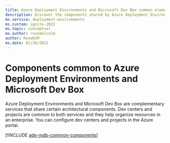 ```yaml
---
title: Azure Deployment Environments and Microsoft Dev Box common elements
description: Discover the components shared by Azure Deployment Environments and Microsoft Dev Box.
ms.service: deployment-environments
ms.custom: ignite-2022
ms.topic: conceptual
ms.author: rosemalcolm
author: RoseHJM
ms.date: 01/26/2022
---
```

# Components common to Azure Deployment Environments and Microsoft Dev Box 

Azure Deployment Environments and Microsoft Dev Box are complementary
services that share certain architectural components. Dev centers and
projects are common to both services and they help organize resources in
an enterprise. You can configure dev centers and projects in the Azure
portal.

[!INCLUDE [ade-mdb-common-components](../../includes/ade-mdb-common-components/ade-mdb-common-components.md)]